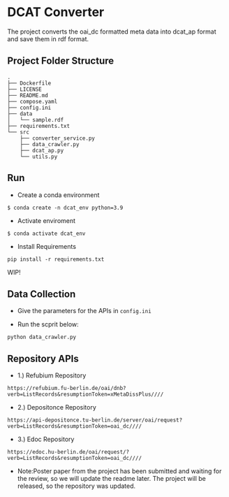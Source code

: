 # DCAT Converter
The project converts the oai_dc formatted meta data into dcat_ap format and save them in rdf format.


## Project Folder Structure
````
.
├── Dockerfile
├── LICENSE
├── README.md
├── compose.yaml
├── config.ini
├── data
│   └── sample.rdf
├── requirements.txt
└── src
    ├── converter_service.py
    ├── data_crawler.py
    ├── dcat_ap.py
    └── utils.py
````
## Run
* Create a conda environment

```
$ conda create -n dcat_env python=3.9
```

* Activate enviroment

```
$ conda activate dcat_env
```
* Install Requirements

```
pip install -r requirements.txt
```
WIP!
## Data Collection
* Give the parameters for the APIs in ```config.ini```
  
* Run the scprit below:
``` 
python data_crawler.py
```

## Repository APIs
* 1.) Refubium Repository

```
https://refubium.fu-berlin.de/oai/dnb?verb=ListRecords&resumptionToken=xMetaDissPlus////
```

* 2.) Depositonce Repository

```
https://api-depositonce.tu-berlin.de/server/oai/request?verb=ListRecords&resumptionToken=oai_dc////
```
* 3.) Edoc Repository

```
https://edoc.hu-berlin.de/oai/request/?verb=ListRecords&resumptionToken=oai_dc////
```

* Note:Poster paper from the project has been submitted and waiting for the review, so we will update the readme later. The project will be released, so the repository was updated.
